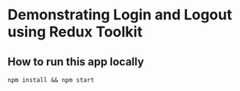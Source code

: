 # Demonstrating Login and Logout using Redux Toolkit

## How to run this app locally

`npm install && npm start`